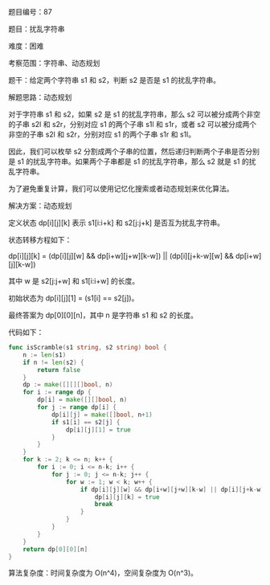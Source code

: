 题目编号：87

题目：扰乱字符串

难度：困难

考察范围：字符串、动态规划

题干：给定两个字符串 s1 和 s2，判断 s2 是否是 s1 的扰乱字符串。

解题思路：动态规划

对于字符串 s1 和 s2，如果 s2 是 s1 的扰乱字符串，那么 s2 可以被分成两个非空的子串 s2l 和 s2r，分别对应 s1 的两个子串 s1l 和 s1r，或者 s2 可以被分成两个非空的子串 s2l 和 s2r，分别对应 s1 的两个子串 s1r 和 s1l。

因此，我们可以枚举 s2 分割成两个子串的位置，然后递归判断两个子串是否分别是 s1 的扰乱字符串。如果两个子串都是 s1 的扰乱字符串，那么 s2 就是 s1 的扰乱字符串。

为了避免重复计算，我们可以使用记忆化搜索或者动态规划来优化算法。

解决方案：动态规划

定义状态 dp[i][j][k] 表示 s1[i:i+k] 和 s2[j:j+k] 是否互为扰乱字符串。

状态转移方程如下：

dp[i][j][k] = (dp[i][j][w] && dp[i+w][j+w][k-w]) || (dp[i][j+k-w][w] && dp[i+w][j][k-w])

其中 w 是 s2[j:j+w] 和 s1[i:i+w] 的长度。

初始状态为 dp[i][j][1] = (s1[i] == s2[j])。

最终答案为 dp[0][0][n]，其中 n 是字符串 s1 和 s2 的长度。

代码如下：

```go
func isScramble(s1 string, s2 string) bool {
    n := len(s1)
    if n != len(s2) {
        return false
    }
    dp := make([][][]bool, n)
    for i := range dp {
        dp[i] = make([][]bool, n)
        for j := range dp[i] {
            dp[i][j] = make([]bool, n+1)
            if s1[i] == s2[j] {
                dp[i][j][1] = true
            }
        }
    }
    for k := 2; k <= n; k++ {
        for i := 0; i <= n-k; i++ {
            for j := 0; j <= n-k; j++ {
                for w := 1; w < k; w++ {
                    if dp[i][j][w] && dp[i+w][j+w][k-w] || dp[i][j+k-w][w] && dp[i+w][j][k-w] {
                        dp[i][j][k] = true
                        break
                    }
                }
            }
        }
    }
    return dp[0][0][n]
}
```

算法复杂度：时间复杂度为 O(n^4)，空间复杂度为 O(n^3)。